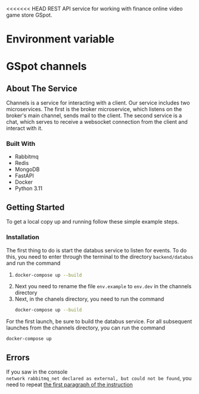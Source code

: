 <<<<<<< HEAD
REST API service for working with finance online video game store GSpot.

Environment variable
=======
<a name="readme-channels"></a>
<h1>GSpot сhannels</h1>

<!-- PROJECT LOGO -->
<!-- TABLE OF CONTENTS -->

[//]: # ()
[//]: # (<details>)

[//]: # (  <summary> <b>Navigation</b></summary>)

[//]: # (  <ol>)

[//]: # (    <li>)

[//]: # (      <a href="#about-the-service">About The service</a> )

[//]: # (    </li>)

[//]: # (    <li>)

[//]: # (      <a href="#getting-started">Getting Started</a>)

[//]: # (      <ul>)

[//]: # (        <li><a href="#installation">Installation</a></li>)

[//]: # (      </ul>)

[//]: # (    </li>)

[//]: # (    <li><a href="#usage">Usage</a></li>)

[//]: # (    <li><a href="#acknowledgments">Acknowledgments</a></li>)

[//]: # (  </ol>)

[//]: # (</details>)



<!-- ABOUT THE SERVICE -->
## About The Service

Channels is a service for interacting with a client. Our service includes two microservices. The first is the broker microservice, which listens on the broker's main channel, sends mail to the client. 
The second service is a chat, which serves to receive a websocket connection from the client and interact with it.

### Built With

* Rabbitmq 
* Redis
* MongoDB
* FastAPI
* Docker
* Python 3.11

<!-- GETTING STARTED -->
## Getting Started

To get a local copy up and running follow these simple example steps.


### Installation

The first thing to do is start the databus service to listen for events. To do this, you need to enter through the terminal to the directory `backend/databus` and run the command
1. ```sh
   docker-compose up --build
   ```
2. Next you need to rename the file `env.example` to `env.dev` in the channels directory
3. Next, in the chanels directory, you need to run the command
   ```sh
   docker-compose up --build
   ```
For the first launch, be sure to build the databus service. For all subsequent launches from the channels directory, you can run the command
   ```sh
   docker-compose up
   ```


[//]: # (<!-- USAGE EXAMPLES -->)

[//]: # (## Usage)

[//]: # ()
[//]: # (In order for the client to connect to this service, you need to make a websocket connection to ...)

[//]: # ()
[//]: # (<p align="right">&#40;<a href="#readme-top">back to top</a>&#41;</p>)


<!-- ERORORS -->
## Errors
If you saw in the console  
`network rabbitmq_net declared as external, but could not be found`,  you need to repeat  <a href="#installation"> the first paragraph of the instruction </a>



